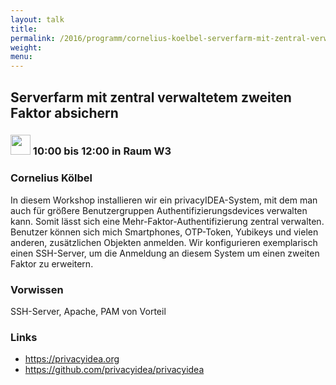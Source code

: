 ```yaml
---
layout: talk
title:
permalink: /2016/programm/cornelius-koelbel-serverfarm-mit-zentral-verwaltetem-zweiten-faktor-absichern/
weight:
menu:
---
```

## Serverfarm mit zentral verwaltetem zweiten Faktor absichern

### <img height = "32" src="../../../images/workshop.svg"> 10:00 bis 12:00 in Raum W3

### Cornelius Kölbel

In diesem Workshop installieren wir ein privacyIDEA-System, mit dem man auch für größere Benutzergruppen Authentifizierungsdevices verwalten kann. Somit lässt sich eine Mehr-Faktor-Authentifizierung zentral verwalten. Benutzer können sich mich Smartphones, OTP-Token, Yubikeys und vielen anderen, zusätzlichen Objekten anmelden. Wir konfigurieren exemplarisch einen SSH-Server, um die Anmeldung an diesem System um einen zweiten Faktor zu erweitern. 

### Vorwissen

SSH-Server, Apache, PAM von Vorteil

### Links

- <a href="https://privacyidea.org" target="_blank">https://privacyidea.org</a>
- <a href="https://github.com/privacyidea/privacyidea" target="_blank">https://github.com/privacyidea/privacyidea</a>
